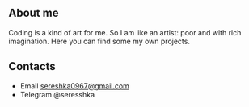 ## About me
Coding is a kind of art for me. So I am like an artist: poor and with rich imagination. Here you can find some my own projects.
## Contacts
- Email sereshka0967@gmail.com
- Telegram @seresshka